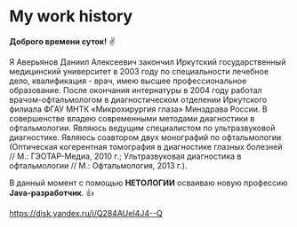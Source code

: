 # My work history
**Доброго времени суток!**
✌️

Я Аверьянов Даниил Алексеевич закончил Иркутский государственный медицинский университет в 2003 году по специальности лечебное дело, квалификация - врач, имею высшее профессиональное образование.
После окончания интернатуры в 2004 году работал врачом-офтальмологом в диагностическом отделении Иркутского филиала ФГАУ МНТК «Микрохирургия глаза» Минздрава России. В совершенстве владею современными методами диагностики в офтальмологии. Являюсь ведущим специалистом по ультразвуковой диагностике. 
Являюсь соавтором двух монографий по офтальмологии (Оптическая когерентная томография в диагностике глазных болезней // М.: ГЭОТАР-Медиа, 2010 г.; Ультразвуковая диагностика в офтальмологии // М.: Офтальмология, 2013 г.).


В данный момент с помощью __НЕТОЛОГИИ__ осваиваю новую профессию **Java-разработчик**.
👍

https://disk.yandex.ru/i/Q284AUeI4J4--Q
